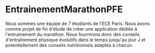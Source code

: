 # EntrainementMarathonPFE
Nous sommes une équipe de 7 étudiants de l'ECE Paris. Nous avons comme projet de fin d'étude de créer une application dédiée à l'entrainement du marathon. Nous fournirons donc des conseils d'entraînement physique évolutifs dans le temps jusqu'au jour J et potentiellement des conseils nutritionnels adaptés à chacun. 
